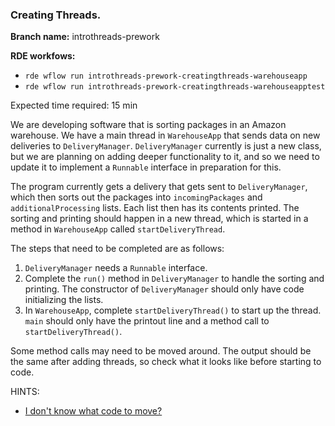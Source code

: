 ### Creating Threads.

**Branch name:** introthreads-prework

**RDE workfows:**
* `rde wflow run introthreads-prework-creatingthreads-warehouseapp`
* `rde wflow run introthreads-prework-creatingthreads-warehouseapptest`

Expected time required: 15 min

We are developing software that is sorting packages in an Amazon warehouse. We have a main thread in
`WarehouseApp` that sends data on new deliveries to `DeliveryManager`. `DeliveryManager` currently
is just a new class, but we are planning on adding deeper functionality to it, and so we need to
update it to implement a `Runnable` interface in preparation for this.

The program currently gets a delivery that gets sent to `DeliveryManager`, which then sorts out the
packages into `incomingPackages` and `additionalProcessing` lists. Each list then has its contents
printed. The sorting and printing should happen in a new thread, which is started in a method in
`WarehouseApp` called `startDeliveryThread`.

The steps that need to be completed are as follows:

1. `DeliveryManager` needs a `Runnable` interface. 
2. Complete the `run()` method in  `DeliveryManager`  to handle the sorting and printing. The constructor of
    `DeliveryManager`  should only have code initializing the lists.
3. In `WarehouseApp`, complete `startDeliveryThread()` to start up the thread. `main` should only have the printout
    line and a method call to `startDeliveryThread()`.

Some method calls may need to be moved around. The output should be the same after adding threads, so check what it
looks like before starting to code.

HINTS:
* [I don't know what code to move?](hints/hint-01.md)

